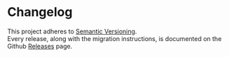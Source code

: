 # Changelog


This project adheres to [Semantic Versioning](http://semver.org/).  
Every release, along with the migration instructions, is documented on the Github [Releases](https://github.com/wellyshen/react-cool-starter/releases) page.
